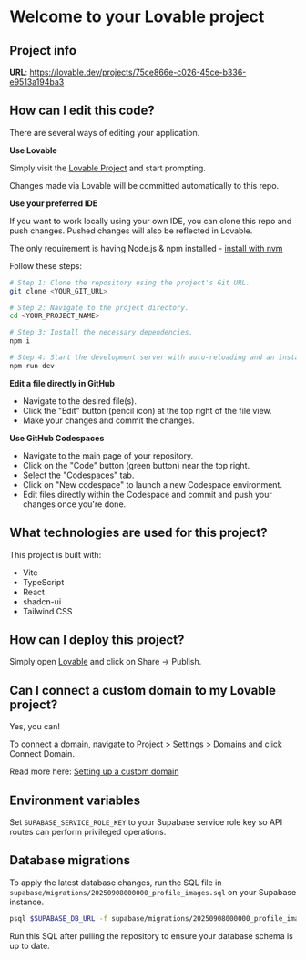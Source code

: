# Welcome to your Lovable project

## Project info

**URL**: https://lovable.dev/projects/75ce866e-c026-45ce-b336-e9513a194ba3

## How can I edit this code?

There are several ways of editing your application.

**Use Lovable**

Simply visit the [Lovable Project](https://lovable.dev/projects/75ce866e-c026-45ce-b336-e9513a194ba3) and start prompting.

Changes made via Lovable will be committed automatically to this repo.

**Use your preferred IDE**

If you want to work locally using your own IDE, you can clone this repo and push changes. Pushed changes will also be reflected in Lovable.

The only requirement is having Node.js & npm installed - [install with nvm](https://github.com/nvm-sh/nvm#installing-and-updating)

Follow these steps:

```sh
# Step 1: Clone the repository using the project's Git URL.
git clone <YOUR_GIT_URL>

# Step 2: Navigate to the project directory.
cd <YOUR_PROJECT_NAME>

# Step 3: Install the necessary dependencies.
npm i

# Step 4: Start the development server with auto-reloading and an instant preview.
npm run dev
```

**Edit a file directly in GitHub**

- Navigate to the desired file(s).
- Click the "Edit" button (pencil icon) at the top right of the file view.
- Make your changes and commit the changes.

**Use GitHub Codespaces**

- Navigate to the main page of your repository.
- Click on the "Code" button (green button) near the top right.
- Select the "Codespaces" tab.
- Click on "New codespace" to launch a new Codespace environment.
- Edit files directly within the Codespace and commit and push your changes once you're done.

## What technologies are used for this project?

This project is built with:

- Vite
- TypeScript
- React
- shadcn-ui
- Tailwind CSS

## How can I deploy this project?

Simply open [Lovable](https://lovable.dev/projects/75ce866e-c026-45ce-b336-e9513a194ba3) and click on Share -> Publish.

## Can I connect a custom domain to my Lovable project?

Yes, you can!

To connect a domain, navigate to Project > Settings > Domains and click Connect Domain.

Read more here: [Setting up a custom domain](https://docs.lovable.dev/tips-tricks/custom-domain#step-by-step-guide)

## Environment variables

Set `SUPABASE_SERVICE_ROLE_KEY` to your Supabase service role key so API routes can perform privileged operations.

## Database migrations

To apply the latest database changes, run the SQL file in `supabase/migrations/20250908000000_profile_images.sql` on your Supabase instance.

```sh
psql $SUPABASE_DB_URL -f supabase/migrations/20250908000000_profile_images.sql
```

Run this SQL after pulling the repository to ensure your database schema is up to date.
